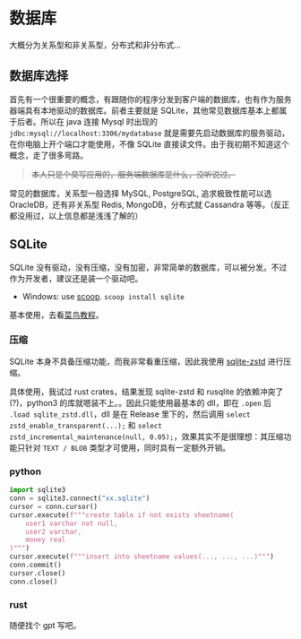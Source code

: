 # 数据库
大概分为关系型和非关系型，分布式和非分布式...
## 数据库选择
首先有一个很重要的概念，有跟随你的程序分发到客户端的数据库，也有作为服务器端具有本地驱动的数据库。前者主要就是 SQLite，其他常见数据库基本上都属于后者。所以在 java 连接 Mysql 时出现的 `jdbc:mysql://localhost:3306/mydatabase` 就是需要先启动数据库的服务驱动，在你电脑上开个端口才能使用，不像 SQLite 直接读文件。由于我初期不知道这个概念，走了很多弯路。

> ~~本人只是个臭写应用的，服务端数据库是什么，没听说过。~~

常见的数据库，关系型一般选择 MySQL, PostgreSQL, 追求极致性能可以选 OracleDB，还有非关系型 Redis, MongoDB，分布式就 Cassandra 等等。（反正都没用过，以上信息都是浅浅了解的）
## SQLite
SQLite 没有驱动，没有压缩，没有加密，非常简单的数据库，可以被分发。不过作为开发者，建议还是装一个驱动吧。
* Windows: use [scoop](../farraginous/recommend_packages.md#scoop). `scoop install sqlite`

基本使用，去看[菜鸟教程](https://www.runoob.com/sqlite/sqlite-commands.html)。
### 压缩
SQLite 本身不具备压缩功能，而我非常看重压缩，因此我使用 [sqlite-zstd](https://github.com/phiresky/sqlite-zstd) 进行压缩。

具体使用，我试过 rust crates，结果发现 sqlite-zstd 和 rusqlite 的依赖冲突了(?)，python3 的库就嗯装不上。。因此只能使用最基本的 dll，即在 `.open` 后 `.load sqlite_zstd.dll`，dll 是在 Release 里下的，然后调用 `select zstd_enable_transparent(...);` 和 `select zstd_incremental_maintenance(null, 0.05);`，效果其实不是很理想：其压缩功能只针对 `TEXT / BLOB` 类型才可使用，同时具有一定额外开销。
### python
```py
import sqlite3
conn = sqlite3.connect("xx.sqlite")
cursor = conn.cursor()
cursor.execute(f"""create table if not exists sheetname(
    user1 varchar not null,
    user2 varchar,
    money real
)""")
cursor.execute(f"""insert into sheetname values(..., ..., ...)""")
conn.commit()
cursor.close()
conn.close()
```
### rust
随便找个 gpt 写吧。